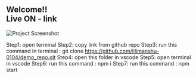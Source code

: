## Welcome!! <br/> Live ON - link

![Project Screenshot](m.png)


Step1: open terminal
Step2: copy link from github repo
Step3: run this command in terminal : git clone https://github.com/Himanshu-0104/demo_repo.git
Step4: open this folder in vscode
Step5: open terminal in vscode
Step6: run this command : npm i 
Step7: run this command : npm start